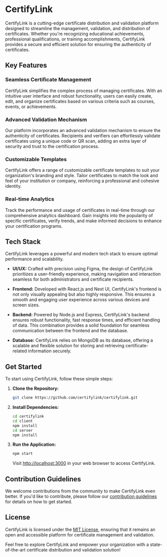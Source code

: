 # CertifyLink

CertifyLink is a cutting-edge certificate distribution and validation platform designed to streamline the management, validation, and distribution of certificates. Whether you're recognizing educational achievements, professional qualifications, or training accomplishments, CertifyLink provides a secure and efficient solution for ensuring the authenticity of certificates.

## Key Features

### Seamless Certificate Management

CertifyLink simplifies the complex process of managing certificates. With an intuitive user interface and robust functionality, users can easily create, edit, and organize certificates based on various criteria such as courses, events, or achievements.

### Advanced Validation Mechanism

Our platform incorporates an advanced validation mechanism to ensure the authenticity of certificates. Recipients and verifiers can effortlessly validate certificates using a unique code or QR scan, adding an extra layer of security and trust to the certification process.

### Customizable Templates

CertifyLink offers a range of customizable certificate templates to suit your organization's branding and style. Tailor certificates to match the look and feel of your institution or company, reinforcing a professional and cohesive identity.

### Real-time Analytics

Track the performance and usage of certificates in real-time through our comprehensive analytics dashboard. Gain insights into the popularity of specific certificates, verify trends, and make informed decisions to enhance your certification programs.

## Tech Stack

CertifyLink leverages a powerful and modern tech stack to ensure optimal performance and scalability.

- **UI/UX:** Crafted with precision using Figma, the design of CertifyLink prioritizes a user-friendly experience, making navigation and interaction seamless for both administrators and certificate recipients.

- **Frontend:** Developed with React.js and Next UI, CertifyLink's frontend is not only visually appealing but also highly responsive. This ensures a smooth and engaging user experience across various devices and screen sizes.

- **Backend:** Powered by Node.js and Express, CertifyLink's backend ensures robust functionality, fast response times, and efficient handling of data. This combination provides a solid foundation for seamless communication between the frontend and the database.

- **Database:** CertifyLink relies on MongoDB as its database, offering a scalable and flexible solution for storing and retrieving certificate-related information securely.

## Get Started

To start using CertifyLink, follow these simple steps:

1. **Clone the Repository:**
   ```bash
   git clone https://github.com/certifylink/certifylink.git
   ```

2. **Install Dependencies:**
   ```bash
   cd certifylink
   cd client
   npm install
   cd server
   npm install
   ```

3. **Run the Application:**
   ```bash
   npm start
   ```

   Visit [http://localhost:3000](http://localhost:3000) in your web browser to access CertifyLink.

## Contribution Guidelines

We welcome contributions from the community to make CertifyLink even better. If you'd like to contribute, please follow our [contribution guidelines](CONTRIBUTING.md) for details on how to get started.

## License

CertifyLink is licensed under the [MIT License](LICENSE), ensuring that it remains an open and accessible platform for certificate management and validation.

Feel free to explore CertifyLink and empower your organization with a state-of-the-art certificate distribution and validation solution!
```
